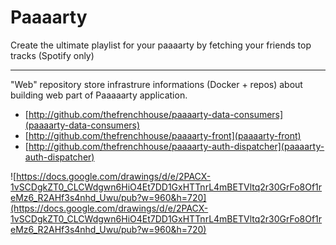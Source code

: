# Paaaarty 
Create the ultimate playlist for your paaaarty by fetching your friends top tracks (Spotify only)

--------

"Web" repository store infrastrure informations (Docker + repos) about building web part of Paaaaarty application.

- [http://github.com/thefrenchhouse/paaaarty-data-consumers](paaaarty-data-consumers)
- [http://github.com/thefrenchhouse/paaaarty-front](paaaarty-front)
- [http://github.com/thefrenchhouse/paaaarty-auth-dispatcher](paaaarty-auth-dispatcher)

![https://docs.google.com/drawings/d/e/2PACX-1vSCDgkZT0_CLCWdgwn6HiO4Et7DD1GxHTTnrL4mBETVltq2r30GrFo8Of1reMz6_R2AHf3s4nhd_Uwu/pub?w=960&h=720](https://docs.google.com/drawings/d/e/2PACX-1vSCDgkZT0_CLCWdgwn6HiO4Et7DD1GxHTTnrL4mBETVltq2r30GrFo8Of1reMz6_R2AHf3s4nhd_Uwu/pub?w=960&h=720)
